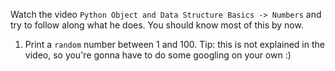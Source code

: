 Watch the video `Python Object and Data Structure Basics -> Numbers` and try to follow along what he does. You should know most of this by now.

1) Print a `random` number between 1 and 100.
    Tip: this is not explained in the video, so you're gonna have to do some googling on your own :)